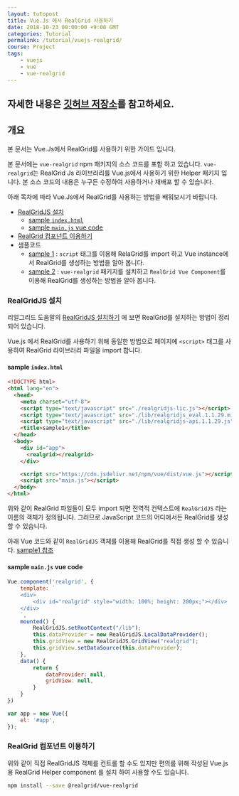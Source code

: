 ```yaml
---
layout: tutopost
title: Vue.Js 에서 RealGrid 사용하기
date: 2018-10-23 00:00:00 +9:00 GMT
categories: Tutorial
permalink: /tutorial/vuejs-realgrid/
course: Project
tags:
    - vuejs
    - vue
    - vue-realgrid
---
```


## 자세한 내용은 [깃허브 저장소](https://github.com/realgrid/vue-realgrid)를 참고하세요.
  
## 개요

본 문서는 Vue.Js에서 RealGrid를 사용하기 위한 가이드 입니다.

본 문서에는 `vue-realgrid` npm 패키지의 소스 코드를 포함 하고 있습니다. `vue-realgrid`는 RealGrid Js 라이브러리를 Vue.js에서 사용하기 위한 Helper 패키지 입니다. 본 소스 코드의 내용은 누구든 수정하여 사용하거나 재배포 할 수 있습니다.

아래 목차에 따라 Vue.Js에서 RealGrid를 사용하는 방법을 배워보시기 바랍니다.

- [RealGridJS 설치](#realgridjs-설치)
  - [sample `index.html`](#sample-indexhtml)
  - [sample `main.js` vue code](#sample-mainjs-vue-code)
- [RealGrid 컴포넌트 이용하기](#realgrid-컴포넌트-이용하기)
- 샘플코드
  - [sample 1](https://github.com/realgrid/vue-realgrid/tree/master/samples/sample1) : `script` 태그를 이용해 RelaGrid를 import 하고 Vue instance에서 RealGrid를 생성하는 방법을 알아 봅니다.
  - [sample 2](https://github.com/realgrid/vue-realgrid/tree/master/samples/sample2) : `vue-realgrid` 패키지를 설치하고 `RealGrid Vue Component`를 이용해 RealGrid를 생성하는 방법을 알아 봅니다.

### RealGridJS 설치

리얼그리드 도움말의 [RealGridJS 설치하기](http://help.realgrid.com/tutorial/a1/) 에 보면 RealGrid를 설치하는 방법이 정리되어 있습니다.

Vue.js 에서 RealGrid를 사용하기 위해 동일한 방법으로 페이지에 `<script>` 태그를 사용하여 RealGrid 라이브러리 파일을 import 합니다.

#### sample `index.html`

```html
<!DOCTYPE html>
<html lang="en">
  <head>
    <meta charset="utf-8">
    <script type="text/javascript" src="./realgridjs-lic.js"></script>
    <script type="text/javascript" src="./lib/realgridjs_eval.1.1.29.min.js"></script>
    <script type="text/javascript" src="./lib/realgridjs-api.1.1.29.js"></script>
    <title>sample1</title>
  </head>
  <body>
    <div id="app">
      <realgrid></realgrid>
    </div>

    <script src="https://cdn.jsdelivr.net/npm/vue/dist/vue.js"></script>
    <script src="main.js"></script>
  </body>
</html>
```

위와 같이 RealGrid 파일들이 모두 import 되면 전역적 컨텍스트에 `RealGridJS` 라는 이름의 객체가 정의됩니다. 그러므로 JavaScript 코드의 어디에서든 RealGrid를 생성 할 수 있습니다.

아래 Vue 코드와 같이 `RealGridJS` 객체를 이용해 RealGrid를 직접 생성 할 수 있습니다. [sample1 참조](https://github.com/realgrid/vue-realgrid/tree/master/samples/sample1)

#### sample `main.js` vue code

``` js
Vue.component('realgrid', {
    template: `
    <div>
        <div id="realgrid" style="width: 100%; height: 200px;"></div>
    </div>
    `,
    mounted() {
        RealGridJS.setRootContext("/lib");
        this.dataProvider = new RealGridJS.LocalDataProvider();
        this.gridView = new RealGridJS.GridView("realgrid");
        this.gridView.setDataSource(this.dataProvider);
    },
    data() {
        return {
            dataProvider: null,
            gridView: null,
        }
    }
})

var app = new Vue({
    el: '#app',
});
```

### RealGrid 컴포넌트 이용하기

위와 같이 직접 RealGridJS 객체를 컨트롤 할 수도 있지만 편의를 위해 작성된 Vue.js 용 RealGrid Helper component 를 설치 하여 사용할 수도 있습니다.

``` bash
npm install --save @realgrid/vue-realgrid
```
